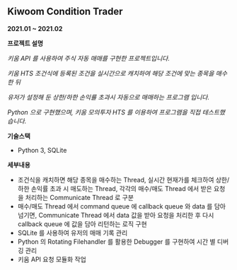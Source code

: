 ## Kiwoom Condition Trader

**2021.01 ~ 2021.02**

**프로젝트 설명**

*키움 API 를 사용하여 주식 자동 매매를 구현한 프로젝트입니다.*

*키움* *HTS* *조건식에 등록된 조건을 실시간으로 캐치하여 해당 조건에 맞는 종목을 매수한 뒤*

*유저가 설정해 둔 상한/하한 손익률 초과시 자동으로 매매하는 프로그램 입니다.*

*Python 으로 구현했으며, 키움 모의투자 HTS 를 이용하여 프로그램을 직접 테스트했습니다.*

**기술스택**

- Python 3,  SQLite

**세부내용**

- 조건식을 캐치하면 해당 종목을 매수하는 Thread, 실시간 현재가를 체크하여 상한/하한 손익률 초과 시 매도하는 Thread, 각각의 매수/매도 Thread 에서 받은 요청을 처리하는 Communicate Thread 로 구분
- 매수/매도 Thread 에서 command queue 에 callback queue 와 data 를 담아 넘기면, Communicate Thread 에서 data 값을 받아 요청을 처리한 후 다시 callback queue 에 값을 담아 리턴하는 로직 구현
- SQLite 를 사용하여 유저의 매매 기록 관리
- Python 의 Rotating Filehandler 를 활용한 Debugger 를 구현하여 시간 별 디버깅 관리
- 키움 API 요청 모듈화 작업
